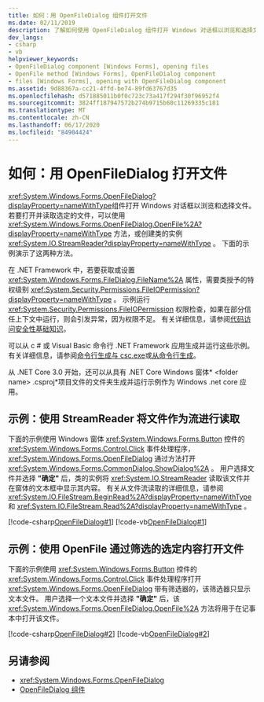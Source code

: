 ```yaml
---
title: 如何：用 OpenFileDialog 组件打开文件
ms.date: 02/11/2019
description: 了解如何使用 OpenFileDialog 组件打开 Windows 对话框以浏览和选择文件。
dev_langs:
- csharp
- vb
helpviewer_keywords:
- OpenFileDialog component [Windows Forms], opening files
- OpenFile method [Windows Forms], OpenFileDialog component
- files [Windows Forms], opening with OpenFileDialog component
ms.assetid: 9d88367a-cc21-4ffd-be74-89fd63767d35
ms.openlocfilehash: d571885011b0f0c723c73a417f294f30f96952f4
ms.sourcegitcommit: 3824ff187947572b274b9715b60c11269335c181
ms.translationtype: MT
ms.contentlocale: zh-CN
ms.lasthandoff: 06/17/2020
ms.locfileid: "84904424"
---
```

# <a name="how-to-open-files-with-the-openfiledialog"></a>如何：用 OpenFileDialog 打开文件

<xref:System.Windows.Forms.OpenFileDialog?displayProperty=nameWithType>组件打开 Windows 对话框以浏览和选择文件。 若要打开并读取选定的文件，可以使用 <xref:System.Windows.Forms.OpenFileDialog.OpenFile%2A?displayProperty=nameWithType> 方法，或创建类的实例 <xref:System.IO.StreamReader?displayProperty=nameWithType> 。 下面的示例演示了这两种方法。

在 .NET Framework 中，若要获取或设置 <xref:System.Windows.Forms.FileDialog.FileName%2A> 属性，需要类授予的特权级别 <xref:System.Security.Permissions.FileIOPermission?displayProperty=nameWithType> 。 示例运行 <xref:System.Security.Permissions.FileIOPermission> 权限检查，如果在部分信任上下文中运行，则会引发异常，因为权限不足。 有关详细信息，请参阅[代码访问安全性基础知识](../../misc/code-access-security-basics.md)。

可以从 c # 或 Visual Basic 命令行 .NET Framework 应用生成并运行这些示例。 有关详细信息，请参阅[命令行生成与 csc.exe](../../../csharp/language-reference/compiler-options/command-line-building-with-csc-exe.md)或[从命令行生成](../../../visual-basic/reference/command-line-compiler/building-from-the-command-line.md)。

从 .NET Core 3.0 开始，还可以从具有 .NET Core Windows 窗体* \<folder name> .csproj*项目文件的文件夹生成并运行示例作为 Windows .net core 应用。

## <a name="example-read-a-file-as-a-stream-with-streamreader"></a>示例：使用 StreamReader 将文件作为流进行读取  
  
下面的示例使用 Windows 窗体 <xref:System.Windows.Forms.Button> 控件的 <xref:System.Windows.Forms.Control.Click> 事件处理程序， <xref:System.Windows.Forms.OpenFileDialog> 通过方法打开 <xref:System.Windows.Forms.CommonDialog.ShowDialog%2A> 。 用户选择文件并选择 **"确定"** 后，类的实例将 <xref:System.IO.StreamReader> 读取该文件并在窗体的文本框中显示其内容。 有关从文件流读取的详细信息，请参阅 <xref:System.IO.FileStream.BeginRead%2A?displayProperty=nameWithType> 和 <xref:System.IO.FileStream.Read%2A?displayProperty=nameWithType> 。  

 [!code-csharp[OpenFileDialog#1](~/samples/snippets/winforms/open-files/example1/cs/Form1.cs)]
 [!code-vb[OpenFileDialog#1](~/samples/snippets/winforms/open-files/example1/vb/Form1.vb)]  

## <a name="example-open-a-file-from-a-filtered-selection-with-openfile"></a>示例：使用 OpenFile 通过筛选的选定内容打开文件

下面的示例使用 <xref:System.Windows.Forms.Button> 控件的 <xref:System.Windows.Forms.Control.Click> 事件处理程序打开 <xref:System.Windows.Forms.OpenFileDialog> 带有筛选器的，该筛选器只显示文本文件。 用户选择一个文本文件并选择 **"确定"** 后，该 <xref:System.Windows.Forms.OpenFileDialog.OpenFile%2A> 方法将用于在记事本中打开该文件。

 [!code-csharp[OpenFileDialog#2](~/samples/snippets/winforms/open-files/example2/cs/Form1.cs)]
 [!code-vb[OpenFileDialog#2](~/samples/snippets/winforms/open-files/example2/vb/Form1.vb)]  

## <a name="see-also"></a>另请参阅

- <xref:System.Windows.Forms.OpenFileDialog>
- [OpenFileDialog 组件](openfiledialog-component-windows-forms.md)
